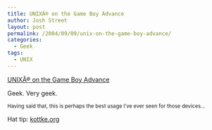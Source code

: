 ```yaml
---
title: UNIXÂ® on the Game Boy Advance
author: Josh Street
layout: post
permalink: /2004/09/09/unix-on-the-game-boy-advance/
categories:
  - Geek
tags:
  - UNIX
---
```

[UNIXÂ® on the Game Boy Advance][1]

Geek. Very geek.

<small>Having said that, this is perhaps the best usage I&#8217;ve ever seen for those devices&#8230;</small>

Hat tip: [kottke.org][2]

 [1]: http://www.kernelthread.com/publications/gbaunix/
 [2]: http://www.kottke.org/remainder/04/09/6430.html
